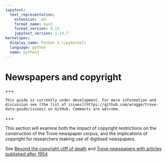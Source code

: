 ```yaml
---
jupytext:
  text_representation:
    extension: .md
    format_name: myst
    format_version: 0.13
    jupytext_version: 1.14.7
kernelspec:
  display_name: Python 3 (ipykernel)
  language: python
  name: python3
---
```


# Newspapers and copyright

+++

```{attention}
This guide is currently under development. For more information and discussion see [the list of issues](https://github.com/wragge/trove-data-guide/issues) on GitHub. Comments are welcome.
```

+++

This section will examine both the impact of copyright restrictions on the construction of the Trove newspaper corpus, and the implications of copyright for researchers making use of digitised newspapers.

See [Beyond the copyright cliff of death](https://glam-workbench.net/trove-newspapers/Beyond_the_copyright_cliff_of_death/) and [Trove newspapers with articles published after 1954](https://glam-workbench.net/trove-newspapers/csv-newspapers-post-54/)

```{code-cell} ipython3

```
